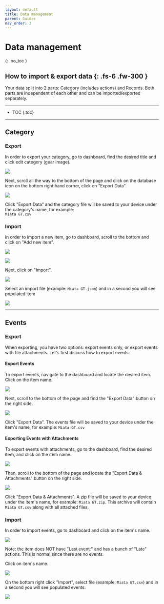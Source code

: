 ```yaml
---
layout: default
title: Data management
parent: Guides
nav_order: 3
---
```


# Data management
{: .no_toc }

How to import & export data
{: .fs-6 .fw-300 }
---

Your data split into 2 parts: [Category](../guides/overview.md#category) (includes actions) and [Records](../guides/overview.md#records). Both parts are independent of each other and can be imported/exported separately.

---

- TOC
{:toc}

--- 

## Category

### Export

In order to export your category, go to dashboard, find the desired title and click edit category (gear image).

![](../../assets/images/guides/import_export/category_settings_gear.png)

Next, scroll all the way to the bottom of the page and click on the database icon on the bottom right hand corner, click on "Export Data".

![](../../assets/images/guides/import_export/category_settings_export.png)

Click "Export Data" and the category file will be saved to your device under the category's name, for example:\
`Miata GT.csv`



### Import

In order to import a new item, go to dashboard, scroll to the bottom and click on "Add new item".

![](../../assets/images/guides/import_export/add_new_category.png)

![](../../assets/images/guides/import_export/update_category.png)


Next, click on "Import".

![](../../assets/images/guides/import_export/new_category_import.png)

Select an import file (example: `Miata GT.json`) and in a second you will see populated item

![](../../assets/images/guides/import_export/newly_imported_records.png)

---

## Events

### Export

When exporting, you have two options: export events only, or export events with file attachments. Let's first discuss how to export events:

#### Export Events
To export events, navigate to the dashboard and locate the desired item. Click on the item name.

![](../../assets/images/guides/import_export/item_events.png)

Next, scroll to the bottom of the page and find the "Export Data" button on the right side.

![](../../assets/images/guides/import_export/events_export.png)

Click "Export Data". The events file will be saved to your device under the item's name, for example:
`Miata GT.csv`

#### Exporting Events with Attachments

To export events with attachments, go to the dashboard, find the desired item, and click on the item name.

![](../../assets/images/guides/import_export/item_events.png)

Then, scroll to the bottom of the page and locate the "Export Data & Attachments" button on the right side.

![](../../assets/images/guides/import_export/events_export.png)

Click "Export Data & Attachments". A zip file will be saved to your device under the item's name, for example:
`Miata GT.zip`. This archive will contain `Miata GT.csv` along with all attached files. 

### Import

In order to import events, go to dashboard and click on the item's name.

![](../../assets/images/guides/import_export/import_events.png)

Note: the item does NOT have "Last event:" and has a bunch of "Late" actions. This is normal since there are no events.

Click on item's name.

![](../../assets/images/guides/import_export/import_events_item_name.png)

On the bottom right click "Import", select file (example: `Miata GT.csv`) and in a second you will see populated events.

![](../../assets/images/guides/import_export/import_events_import_button.png)
